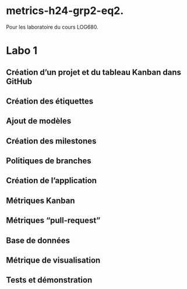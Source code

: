# metrics-h24-grp2-eq2.
Pour les laboratoire du cours LOG680.

# Labo 1

## Création d’un projet et du tableau Kanban dans GitHub


## Création des étiquettes


## Ajout de modèles 


## Création des milestones


## Politiques de branches


## Création de l’application


## Métriques Kanban


## Métriques “pull-request”


## Base de données


## Métrique de visualisation


## Tests et démonstration 


